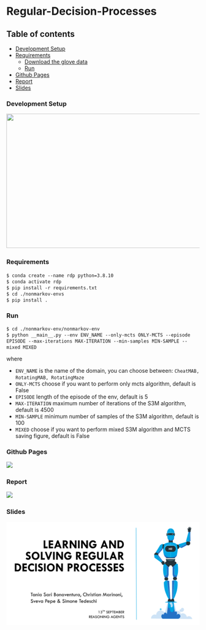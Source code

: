 # Regular-Decision-Processes

## Table of contents

* [Development Setup](#Development-Setup)
* [Requirements](#Requirements)
  * [Download the glove data](#Download-the-glove-data)
  * [Run](#Run)
* [Github Pages](#Github-Pages)
* [Report](#Report)
* [Slides](#Slides)

### Development Setup

<p align="center">
  <img width="750" height="350" src="https://user-images.githubusercontent.com/56698309/149672967-9c1fbb5e-813e-4f58-a989-3908a09dd3f5.png">
</p>

### Requirements

```
$ conda create --name rdp python=3.8.10
$ conda activate rdp
$ pip install -r requirements.txt
$ cd ./nonmarkov-envs
$ pip install .
```

### Run

``` 
$ cd ./nonmarkov-env/nonmarkov-env
$ python __main__.py --env ENV_NAME --only-mcts ONLY-MCTS --episode EPISODE --max-iterations MAX-ITERATION --min-samples MIN-SAMPLE --mixed MIXED
```

where
- `ENV_NAME` is the name of the domain, you can choose between: `CheatMAB, RotatingMAB, RotatingMaze`
- `ONLY-MCTS` choose if you want to perform only mcts algorithm, default is False
- `EPISODE` length of the episode of the env, default is 5
- `MAX-ITERATION` maximum number of iterations of the S3M algorithm, default is 4500
- `MIN-SAMPLE` minimum number of samples of the S3M algorithm, default is 100
- `MIXED` choose if you want to perform mixed S3M algorithm and MCTS saving figure, default is False


### Github Pages

<a href="https://pepes97.github.io/Regular-Decision-Processes/" target="_blank">
  <img src="https://img.icons8.com/fluency/50/000000/github.png"/>
</a>

### Report

<a href="https://github.com/pepes97/Regular-Decision-Processes/blob/main/report/RDP.pdf" target="_blank">
   <img src="https://img.icons8.com/color/50/000000/pdf.png" />
</a>

### Slides

<a href="https://docs.google.com/presentation/d/e/2PACX-1vQ9cK2ABjeM17yF9tYKtDtj0tjliVS2fFp3V6XKZAN9G9jS3etlh_Uqaskk6GBUxQ/embed?start=false&loop=false&delayms=60000#slide=id.p1" target="_blank">
<img src= "./slides/start.png"/>
</a>
<center>
